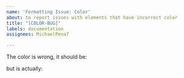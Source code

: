 ```yaml
---
name: 'Formatting Issue: Color'
about: to report issues with elements that have incorrect color
title: "[COLOR-BUG]"
labels: documentation
assignees: MichaelPena7

---
```


The color is wrong, it should be:

but is actually:
